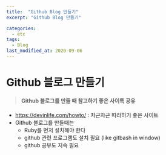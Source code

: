 ```yaml
---
title:  "Github Blog 만들기"
excerpt: "Github Blog 만들기"

categories:
  - etc
tags:
  - Blog
last_modified_at: 2020-09-06
---
```


# Github 블로그 만들기
  
> #### Github 블로그를 만들 때 참고하기 좋은 사이특 공유
  
+ https://devinlife.com/howto/ : 차근차근 따라하기 좋은 사이트
+ Github 블로그를 만들때는
  + Ruby를 먼저 설치해야 한다
  + github 관련 프로그램도 설치 필요 (like gitbash in window)
  + github 공부도 지속 필요
